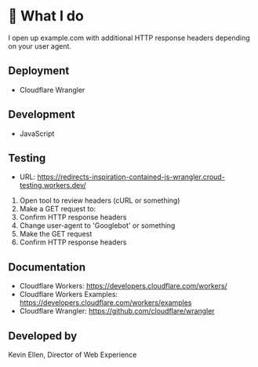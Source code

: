 # 👷 What I do
I open up example.com with additional HTTP response headers depending on your user agent.

## Deployment
* Cloudflare Wrangler

## Development
* JavaScript

## Testing
* URL: https://redirects-inspiration-contained-js-wrangler.croud-testing.workers.dev/

1) Open tool to review headers (cURL or something)
2) Make a GET request to: 
3) Confirm HTTP response headers
4) Change user-agent to 'Googlebot' or something
5) Make the GET request
6) Confirm HTTP response headers

## Documentation
* Cloudflare Workers: https://developers.cloudflare.com/workers/
* Cloudflare Workers Examples: https://developers.cloudflare.com/workers/examples
* Cloudflare Wrangler: https://github.com/cloudflare/wrangler

## Developed by
Kevin Ellen, Director of Web Experience